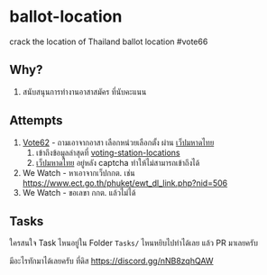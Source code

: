 # ballot-location
crack the location of Thailand ballot location #vote66

## Why?
1. สนับสนุนการทำงานอาสาสมัคร ที่นับคะแนน

## Attempts
1. [Vote62](https://volunteer.vote62.com/apply/reserve-form/) -  ถามเอาจากอาสา เลือกหน่วยเลือกตั้ง ผ่าน [เว็ปมหาดไทย](https://boraservices.bora.dopa.go.th/election/enqelection/)
    1. เข้าถึงข้อมูลล่าสุดที่ [voting-station-locations](https://github.com/heypoom/voting-station-locations)
    2. [เว็ปมหาดไทย](https://boraservices.bora.dopa.go.th/election/enqelection/) อยู่หลัง captcha ทำให้ไม่สามารถเข้าถึงได้
2. We Watch - หาเอาจากเว็ปกกต. เช่น <https://www.ect.go.th/phuket/ewt_dl_link.php?nid=506> 
3. We Watch - ขอเลขา กกต. แล้วไม่ได้

## Tasks
ใครสนใจ Task ไหนอยู่ใน Folder `Tasks/` ไหนหยิบไปทำได้เลย แล้ว PR มาเลยครับ

มีอะไรทักมาได้เลยครับ ที่ดิส https://discord.gg/nNB8zqhQAW

